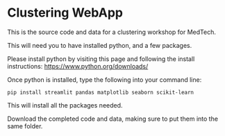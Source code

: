 # Clustering WebApp

This is the source code and data for a clustering workshop for MedTech.

This will need you to have installed python, and a few packages.

Please install python by visiting this page and following the install instructions:
https://www.python.org/downloads/

Once python is installed, type the following into your command line:

```pip install streamlit pandas matplotlib seaborn scikit-learn```

This will install all the packages needed.

Download the completed code and data, making sure to put them into the same folder.
